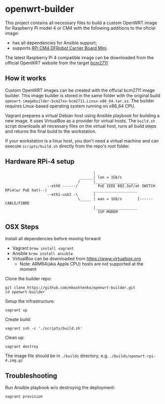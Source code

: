 # openwrt-builder

This project contains all necessary files to build a custom OpenWRT image for Raspberry Pi model 4 or CM4 with the following additions to the oficial image:
- has all dependencies for Ansible support;
- supports [RPi CM4 DFRobot Carrier Board Mini](https://wiki.dfrobot.com/Compute_Module_4_IoT_Router_Board_Mini_SKU_DFR0767).

The latest Raspberry Pi 4 compatible image can be downloaded from the official OpenWRT website from the target [bcm2711](https://downloads.openwrt.org/snapshots/targets/bcm27xx/bcm2711/)

## How it works
Custom OpenWRT images can be created with the official bcm2711 image builder. This image builder is stored in the same folder with the original build `openwrt-imagebuilder-bcm27xx-bcm2711.Linux-x86_64.tar.xz`. 
The builder requires Linux-based operating system running on x86_64 CPU.

Vagrant prepares a virtual Debian host using Ansible playbook for building a new image. It uses VirtualBox as a provider for virtual hosts.
The `build.sh` script downloads all necessary files on the virtual host, runs all build steps and returns the final build to the workstation.

If your workstation is a linux host, you don't need a virtual machine and can execute `scripts/build.sh` directly from the repo's root folder.

## Hardware RPi-4 setup
```
                                        |
                                  ______| lan = 1Gb/s
                                 /      |___________________
                   --eth0 ------/         PoE IEEE 802.3af/at SWITCH
RPi4(w/ PoE hat)--|                     ____________________
                   --eth1-usb3 -\       |
                                 \_____ | wan = 1Gb/s       [------ CABLE/FIBRE
                                        |___________________
                                          ISP MODEM
```


## OSX Steps
Install all dependencies before moving forward
  - Vagrant `brew install vagrant`
  - Ansible `brew install ansible`
  - VirtualBox can be downloaded from https://www.virtualbox.org
    - Note: ARM64(aka Apple CPU) hosts are not supported at the moment   

Clone the builder repo:
```
git clone https://github.com/mkoshtenko/openwrt-builder.git
cd openwrt-builder
```

Setup the infrastructure:
```
vagrant up
```

Create build:
```
vagrant ssh -c './scripts/build.sh'
```

Clean up:
```
vagrant destroy
```

The image file should be in `./builds` directory, e.g. `./builds/openwrt-rpi-4.img.gz`

## Troubleshooting
Run Ansible playbook w/o destroying the deployment:
```
vagrant provision
```
